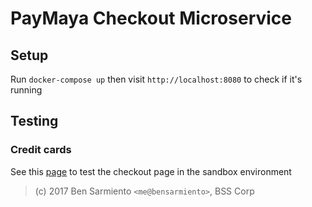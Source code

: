 # PayMaya Checkout Microservice

## Setup

Run `docker-compose up` then visit `http://localhost:8080` to check if it's running

## Testing

### Credit cards

See this [page](https://developers.paymaya.com/blog/entry/api-test-merchants-and-test-cards) to test the checkout page in the sandbox environment

> (c) 2017 Ben Sarmiento `<me@bensarmiento>`, BSS Corp
